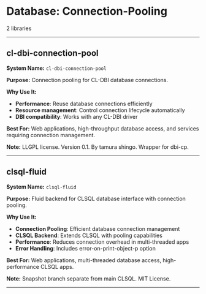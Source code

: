 # Database: Connection-Pooling

2 libraries

---

## cl-dbi-connection-pool

**System Name:** `cl-dbi-connection-pool`

**Purpose:** Connection pooling for CL-DBI database connections.

**Why Use It:**
- **Performance**: Reuse database connections efficiently
- **Resource management**: Control connection lifecycle automatically
- **DBI compatibility**: Works with any CL-DBI driver

**Best For:** Web applications, high-throughput database access, and services requiring connection management.

**Note:** LLGPL license. Version 0.1. By tamura shingo. Wrapper for dbi-cp.

---


## clsql-fluid

**System Name:** `clsql-fluid`

**Purpose:** Fluid backend for CLSQL database interface with connection pooling.

**Why Use It:**
- **Connection Pooling**: Efficient database connection management
- **CLSQL Backend**: Extends CLSQL with pooling capabilities
- **Performance**: Reduces connection overhead in multi-threaded apps
- **Error Handling**: Includes error-on-print-object-p option

**Best For:** Web applications, multi-threaded database access, high-performance CLSQL apps.

**Note:** Snapshot branch separate from main CLSQL. MIT License.

---


